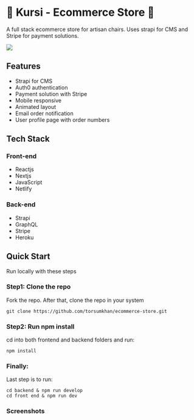# 🏪 Kursi - Ecommerce Store 🏪

A full stack ecommerce store for artisan chairs. Uses strapi for CMS and Stripe for payment solutions.

![](https://github.com/torsumkhan/ecommerce-store/blob/master/docs/kursi-home-addtocart.gif?raw=true)

## Features

- Strapi for CMS
- Auth0 authentication
- Payment solution with Stripe
- Mobile responsive
- Animated layout
- Email order notification
- User profile page with order numbers

## Tech Stack

### Front-end

- Reactjs
- Nextjs
- JavaScript
- Netlify

### Back-end

- Strapi
- GraphQL
- Stripe
- Heroku

## Quick Start

Run locally with these steps

### Step1: Clone the repo

Fork the repo. After that, clone the repo in your system

```
git clone https://github.com/torsumkhan/ecommerce-store.git
```

### Step2: Run npm install

cd into both frontend and backend folders and run:

```
npm install
```

### Finally:

Last step is to run:

```
cd backend & npm run develop
cd front end & npm run dev
```

### Screenshots
